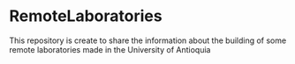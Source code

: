 # RemoteLaboratories
This repository is create to share the information about the building of some remote laboratories made in the University of Antioquia
